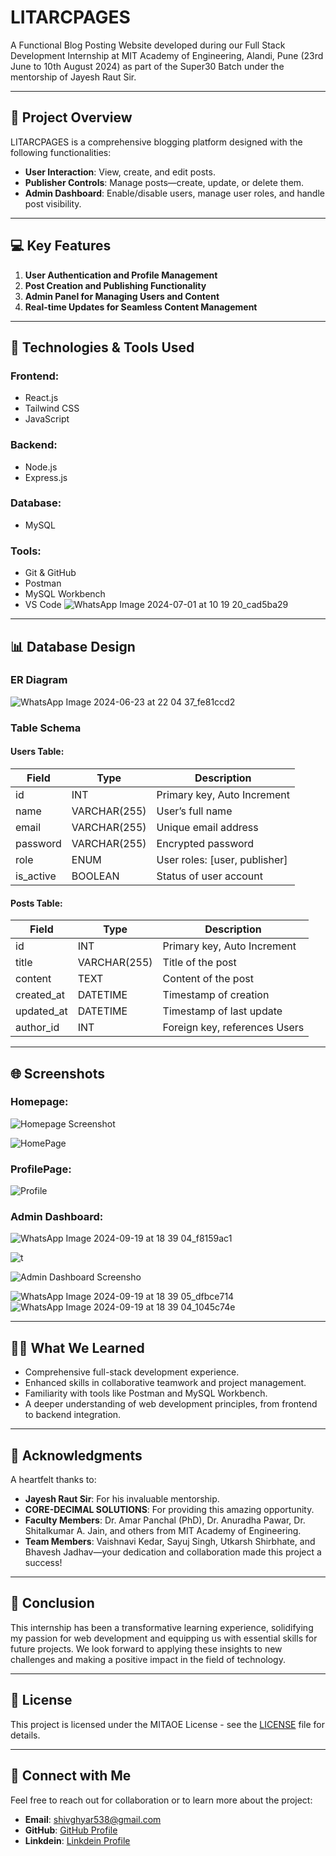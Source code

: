 # LITARCPAGES

A Functional Blog Posting Website developed during our Full Stack Development Internship at MIT Academy of Engineering, Alandi, Pune (23rd June to 10th August 2024) as part of the Super30 Batch under the mentorship of Jayesh Raut Sir.

---

## 🚀 Project Overview

LITARCPAGES is a comprehensive blogging platform designed with the following functionalities:

- **User Interaction**: View, create, and edit posts.
- **Publisher Controls**: Manage posts—create, update, or delete them.
- **Admin Dashboard**: Enable/disable users, manage user roles, and handle post visibility.

---

## 💻 Key Features

1. **User Authentication and Profile Management**
2. **Post Creation and Publishing Functionality**
3. **Admin Panel for Managing Users and Content**
4. **Real-time Updates for Seamless Content Management**

---

## 🔧 Technologies & Tools Used

### Frontend:
- React.js
- Tailwind CSS 
- JavaScript

### Backend:
- Node.js
- Express.js

### Database:
- MySQL

### Tools:
- Git & GitHub
- Postman
- MySQL Workbench
- VS Code
![WhatsApp Image 2024-07-01 at 10 19 20_cad5ba29](https://github.com/user-attachments/assets/54b3931c-58d8-4190-8c08-60593dafd8c1)

---

## 📊 Database Design

### ER Diagram

![WhatsApp Image 2024-06-23 at 22 04 37_fe81ccd2](https://github.com/user-attachments/assets/63b5bd88-0f19-49fc-a15b-bba6f0677fc8)


### Table Schema

#### Users Table:
| Field         | Type         | Description                     |
|---------------|--------------|---------------------------------|
| id            | INT          | Primary key, Auto Increment     |
| name          | VARCHAR(255) | User’s full name               |
| email         | VARCHAR(255) | Unique email address            |
| password      | VARCHAR(255) | Encrypted password              |
| role          | ENUM         | User roles: [user, publisher]   |
| is_active     | BOOLEAN      | Status of user account          |

#### Posts Table:
| Field         | Type         | Description                     |
|---------------|--------------|---------------------------------|
| id            | INT          | Primary key, Auto Increment     |
| title         | VARCHAR(255) | Title of the post               |
| content       | TEXT         | Content of the post             |
| created_at    | DATETIME     | Timestamp of creation           |
| updated_at    | DATETIME     | Timestamp of last update        |
| author_id     | INT          | Foreign key, references Users   |

---

## 🌐 Screenshots

### Homepage:
![Homepage Screenshot](https://github.com/user-attachments/assets/9220d228-d278-4492-9c98-3e04f4b5821b)

![HomePage](https://github.com/user-attachments/assets/cb6a3b31-278c-4aa4-b3ab-6d282ab55fa0)


### ProfilePage:
![Profile](https://github.com/user-attachments/assets/0c6263d0-eb4c-4766-9b87-a3cc3327967e)


### Admin Dashboard:
![WhatsApp Image 2024-09-19 at 18 39 04_f8159ac1](https://github.com/user-attachments/assets/4faeccbe-ecc1-44fc-ba37-9c178d9cb9c9)

![t](path/to/admin-dashboard-screenshot.png) <!-- Replace with actual image path -->

![Admin Dashboard Screensho](https://github.com/user-attachments/assets/ebf68abd-a7e4-4399-a2b6-83ebcd6822e4)

![WhatsApp Image 2024-09-19 at 18 39 05_dfbce714](https://github.com/user-attachments/assets/e3a054a3-ad42-4821-952c-b4a7f83ed9ba)
![WhatsApp Image 2024-09-19 at 18 39 04_1045c74e](https://github.com/user-attachments/assets/135060bc-6fe0-4a4d-a28e-61ae08fba966)




---

## 👨‍💻 What We Learned

- Comprehensive full-stack development experience.
- Enhanced skills in collaborative teamwork and project management.
- Familiarity with tools like Postman and MySQL Workbench.
- A deeper understanding of web development principles, from frontend to backend integration.

---

## 🙏 Acknowledgments

A heartfelt thanks to:

- **Jayesh Raut Sir**: For his invaluable mentorship.
- **CORE-DECIMAL SOLUTIONS**: For providing this amazing opportunity.
- **Faculty Members**: Dr. Amar Panchal (PhD), Dr. Anuradha Pawar, Dr. Shitalkumar A. Jain, and others from MIT Academy of Engineering.
- **Team Members**: Vaishnavi Kedar, Sayuj Singh, Utkarsh Shirbhate, and Bhavesh Jadhav—your dedication and collaboration made this project a success!

---

## 🌟 Conclusion

This internship has been a transformative learning experience, solidifying my passion for web development and equipping us with essential skills for future projects. We look forward to applying these insights to new challenges and making a positive impact in the field of technology.

---

## 📜 License

This project is licensed under the MITAOE License - see the [LICENSE](LICENSE) file for details.

---

## 🤝 Connect with Me

Feel free to reach out for collaboration or to learn more about the project:

- **Email**: [shivghyar538@gmail.com](mailto:shivghyar538@gmail.com)
- **GitHub**: [GitHub Profile](https://github.com/shiv-1540)
- **Linkdein**: [Linkdein Profile]([https://github.com/shiv-1540](https://www.linkedin.com/in/shivshankar-ghyar-870972289))
